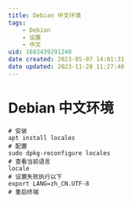 ```yaml
---
title: Debian 中文环境
tags: 
    - Debian
    - 设置
    - 中文
uid: 1683439291240
date created: 2023-05-07 14:01:31
date updated: 2023-11-28 11:27:40
---
```


# Debian 中文环境

```shell
# 安装
apt install locales
# 配置
sudo dpkg-reconfigure locales
# 查看当前语言
locale
# 设置失败执行以下
export LANG=zh_CN.UTF-8
# 重启终端
```
